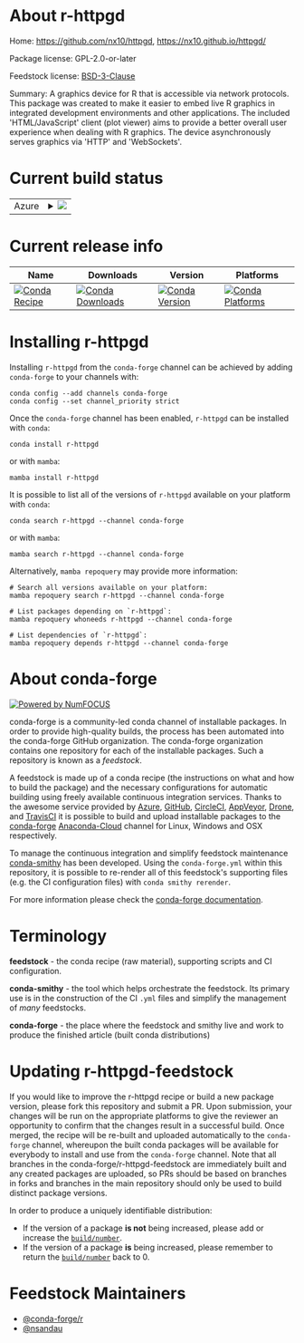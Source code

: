 About r-httpgd
==============

Home: https://github.com/nx10/httpgd, https://nx10.github.io/httpgd/

Package license: GPL-2.0-or-later

Feedstock license: [BSD-3-Clause](https://github.com/conda-forge/r-httpgd-feedstock/blob/main/LICENSE.txt)

Summary: A graphics device for R that is accessible via network protocols. This package was created to make it easier to embed live R graphics in integrated development environments and other applications. The included 'HTML/JavaScript' client (plot viewer) aims to provide a better overall user experience when dealing with R graphics. The device asynchronously serves graphics via 'HTTP' and 'WebSockets'.

Current build status
====================


<table>
    
  <tr>
    <td>Azure</td>
    <td>
      <details>
        <summary>
          <a href="https://dev.azure.com/conda-forge/feedstock-builds/_build/latest?definitionId=16123&branchName=main">
            <img src="https://dev.azure.com/conda-forge/feedstock-builds/_apis/build/status/r-httpgd-feedstock?branchName=main">
          </a>
        </summary>
        <table>
          <thead><tr><th>Variant</th><th>Status</th></tr></thead>
          <tbody><tr>
              <td>linux_64_r_base4.1</td>
              <td>
                <a href="https://dev.azure.com/conda-forge/feedstock-builds/_build/latest?definitionId=16123&branchName=main">
                  <img src="https://dev.azure.com/conda-forge/feedstock-builds/_apis/build/status/r-httpgd-feedstock?branchName=main&jobName=linux&configuration=linux%20linux_64_r_base4.1" alt="variant">
                </a>
              </td>
            </tr><tr>
              <td>linux_64_r_base4.2</td>
              <td>
                <a href="https://dev.azure.com/conda-forge/feedstock-builds/_build/latest?definitionId=16123&branchName=main">
                  <img src="https://dev.azure.com/conda-forge/feedstock-builds/_apis/build/status/r-httpgd-feedstock?branchName=main&jobName=linux&configuration=linux%20linux_64_r_base4.2" alt="variant">
                </a>
              </td>
            </tr><tr>
              <td>osx_64_r_base4.1</td>
              <td>
                <a href="https://dev.azure.com/conda-forge/feedstock-builds/_build/latest?definitionId=16123&branchName=main">
                  <img src="https://dev.azure.com/conda-forge/feedstock-builds/_apis/build/status/r-httpgd-feedstock?branchName=main&jobName=osx&configuration=osx%20osx_64_r_base4.1" alt="variant">
                </a>
              </td>
            </tr><tr>
              <td>osx_64_r_base4.2</td>
              <td>
                <a href="https://dev.azure.com/conda-forge/feedstock-builds/_build/latest?definitionId=16123&branchName=main">
                  <img src="https://dev.azure.com/conda-forge/feedstock-builds/_apis/build/status/r-httpgd-feedstock?branchName=main&jobName=osx&configuration=osx%20osx_64_r_base4.2" alt="variant">
                </a>
              </td>
            </tr>
          </tbody>
        </table>
      </details>
    </td>
  </tr>
</table>

Current release info
====================

| Name | Downloads | Version | Platforms |
| --- | --- | --- | --- |
| [![Conda Recipe](https://img.shields.io/badge/recipe-r--httpgd-green.svg)](https://anaconda.org/conda-forge/r-httpgd) | [![Conda Downloads](https://img.shields.io/conda/dn/conda-forge/r-httpgd.svg)](https://anaconda.org/conda-forge/r-httpgd) | [![Conda Version](https://img.shields.io/conda/vn/conda-forge/r-httpgd.svg)](https://anaconda.org/conda-forge/r-httpgd) | [![Conda Platforms](https://img.shields.io/conda/pn/conda-forge/r-httpgd.svg)](https://anaconda.org/conda-forge/r-httpgd) |

Installing r-httpgd
===================

Installing `r-httpgd` from the `conda-forge` channel can be achieved by adding `conda-forge` to your channels with:

```
conda config --add channels conda-forge
conda config --set channel_priority strict
```

Once the `conda-forge` channel has been enabled, `r-httpgd` can be installed with `conda`:

```
conda install r-httpgd
```

or with `mamba`:

```
mamba install r-httpgd
```

It is possible to list all of the versions of `r-httpgd` available on your platform with `conda`:

```
conda search r-httpgd --channel conda-forge
```

or with `mamba`:

```
mamba search r-httpgd --channel conda-forge
```

Alternatively, `mamba repoquery` may provide more information:

```
# Search all versions available on your platform:
mamba repoquery search r-httpgd --channel conda-forge

# List packages depending on `r-httpgd`:
mamba repoquery whoneeds r-httpgd --channel conda-forge

# List dependencies of `r-httpgd`:
mamba repoquery depends r-httpgd --channel conda-forge
```


About conda-forge
=================

[![Powered by
NumFOCUS](https://img.shields.io/badge/powered%20by-NumFOCUS-orange.svg?style=flat&colorA=E1523D&colorB=007D8A)](https://numfocus.org)

conda-forge is a community-led conda channel of installable packages.
In order to provide high-quality builds, the process has been automated into the
conda-forge GitHub organization. The conda-forge organization contains one repository
for each of the installable packages. Such a repository is known as a *feedstock*.

A feedstock is made up of a conda recipe (the instructions on what and how to build
the package) and the necessary configurations for automatic building using freely
available continuous integration services. Thanks to the awesome service provided by
[Azure](https://azure.microsoft.com/en-us/services/devops/), [GitHub](https://github.com/),
[CircleCI](https://circleci.com/), [AppVeyor](https://www.appveyor.com/),
[Drone](https://cloud.drone.io/welcome), and [TravisCI](https://travis-ci.com/)
it is possible to build and upload installable packages to the
[conda-forge](https://anaconda.org/conda-forge) [Anaconda-Cloud](https://anaconda.org/)
channel for Linux, Windows and OSX respectively.

To manage the continuous integration and simplify feedstock maintenance
[conda-smithy](https://github.com/conda-forge/conda-smithy) has been developed.
Using the ``conda-forge.yml`` within this repository, it is possible to re-render all of
this feedstock's supporting files (e.g. the CI configuration files) with ``conda smithy rerender``.

For more information please check the [conda-forge documentation](https://conda-forge.org/docs/).

Terminology
===========

**feedstock** - the conda recipe (raw material), supporting scripts and CI configuration.

**conda-smithy** - the tool which helps orchestrate the feedstock.
                   Its primary use is in the construction of the CI ``.yml`` files
                   and simplify the management of *many* feedstocks.

**conda-forge** - the place where the feedstock and smithy live and work to
                  produce the finished article (built conda distributions)


Updating r-httpgd-feedstock
===========================

If you would like to improve the r-httpgd recipe or build a new
package version, please fork this repository and submit a PR. Upon submission,
your changes will be run on the appropriate platforms to give the reviewer an
opportunity to confirm that the changes result in a successful build. Once
merged, the recipe will be re-built and uploaded automatically to the
`conda-forge` channel, whereupon the built conda packages will be available for
everybody to install and use from the `conda-forge` channel.
Note that all branches in the conda-forge/r-httpgd-feedstock are
immediately built and any created packages are uploaded, so PRs should be based
on branches in forks and branches in the main repository should only be used to
build distinct package versions.

In order to produce a uniquely identifiable distribution:
 * If the version of a package **is not** being increased, please add or increase
   the [``build/number``](https://docs.conda.io/projects/conda-build/en/latest/resources/define-metadata.html#build-number-and-string).
 * If the version of a package **is** being increased, please remember to return
   the [``build/number``](https://docs.conda.io/projects/conda-build/en/latest/resources/define-metadata.html#build-number-and-string)
   back to 0.

Feedstock Maintainers
=====================

* [@conda-forge/r](https://github.com/conda-forge/r/)
* [@nsandau](https://github.com/nsandau/)

